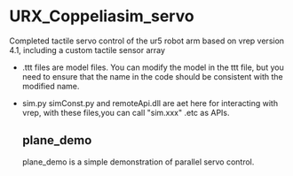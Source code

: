 # URX_Coppeliasim_servo
Completed tactile servo control of the ur5 robot arm based on vrep version 4.1, including a custom tactile sensor array

- .ttt files are model files. You can modify the model in the ttt file, but you need to ensure that the name in the code should be consistent with the modified name.

- sim.py simConst.py and remoteApi.dll are aet here for interacting with vrep, with these files,you can call "sim.xxx" .etc as APIs.

  ## plane_demo
  plane_demo is a simple demonstration of parallel servo control.
  
